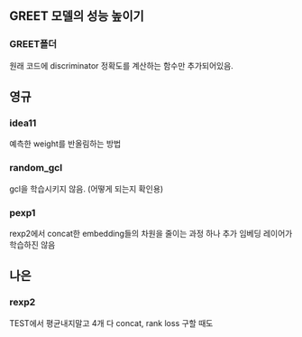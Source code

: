 ## GREET 모델의 성능 높이기
### GREET폴더
원래 코드에 discriminator 정확도를 계산하는 함수만 추가되어있음.

## 영규
### idea11
예측한 weight를 반올림하는 방법

### random_gcl
gcl을 학습시키지 않음. (어떻게 되는지 확인용)

### pexp1
rexp2에서 concat한 embedding들의 차원을 줄이는 과정 하나 추가
임베딩 레이어가 학습하진 않음

## 나은
### rexp2
TEST에서 평균내지말고 4개 다 concat, rank loss 구할 때도